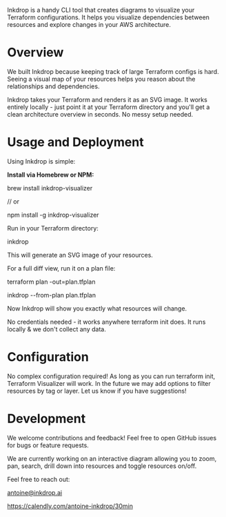 Inkdrop is a handy CLI tool that creates diagrams to visualize your Terraform configurations.
It helps you visualize dependencies between resources and explore changes in your AWS architecture.

# Overview
We built Inkdrop because keeping track of large Terraform configs is hard. Seeing a visual map of your resources helps you reason about the relationships and dependencies.

Inkdrop takes your Terraform and renders it as an SVG image.
It works entirely locally - just point it at your Terraform directory and you'll get a clean architecture overview in seconds. No messy setup needed.

# Usage and Deployment
Using Inkdrop is simple:

**Install via Homebrew or NPM:**


brew install inkdrop-visualizer 

// or

npm install -g inkdrop-visualizer

Run in your Terraform directory:

inkdrop

This will generate an SVG image of your resources.

For a full diff view, run it on a plan file:


terraform plan -out=plan.tfplan

inkdrop --from-plan plan.tfplan

Now Inkdrop will show you exactly what resources will change.

No credentials needed - it works anywhere terraform init does. It runs locally & we don't collect any data.

# Configuration
No complex configuration required! As long as you can run terraform init, Terraform Visualizer will work.
In the future we may add options to filter resources by tag or layer. Let us know if you have suggestions!

# Development
We welcome contributions and feedback! Feel free to open GitHub issues for bugs or feature requests.

We are currently working on an interactive diagram allowing you to zoom, pan, search, drill down into resources and toggle resources on/off.

Feel free to reach out:

antoine@inkdrop.ai

https://calendly.com/antoine-inkdrop/30min
